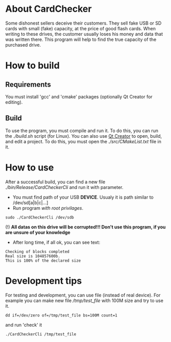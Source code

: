 # About CardChecker
Some dishonest sellers deceive their customers. They sell fake USB or SD cards with small (fake) capacity,
at the price of good flash cards. When writing to these drives, the customer usually loses his money and
data that was written there. This program will help to find the true capacity of the purchased drive.

# How to build

## Requirements
You must install 'gcc' and 'cmake' packages (optionally Qt Creator for editing).

## Build
To use the program, you must compile and run it. To do this, you can run the *./build.sh* script (for Linux).
You can also use [Qt Creator](https://www.qt.io/product/development-tools) to open, build, and edit a project.
To do this, you must open the *./src/CMakeList.txt* file in it.

# How to use
After a successful build, you can find a new file *./bin/Release/CardCheckerCli* and run it with parameter. 
+ You must find path of your USB **DEVICE**. Usualy it is path similar to /dev/sd[a|b|c|...]
+ Run program *with root privilages*.
```
sudo ./CardCheckerCli /dev/sdb
```

(!) **All datas on this drive will be corrupted!!! Don't use this program, if you are unsure of your knowledge**
+ After long time, if all ok, you can see text:
```
Checking of blocks completed
Real size is 104857600b.
This is 100% of the declared size
```

# Development tips
For testing and development, you can use file (instead of real device). 
For example you can make new file */tmp/test_file* with 100M size and try to use it.
```
dd if=/dev/zero of=/tmp/test_file bs=100M count=1
```
and run 'check' it
```
./CardCheckerCli /tmp/test_file
```
